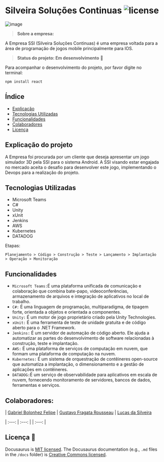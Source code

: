 # Silveira Soluções Continuas ![license](https://user-images.githubusercontent.com/125428490/228728729-18d89fba-74ac-49d9-9b43-9ab1561672b2.png) 

![image](https://user-images.githubusercontent.com/125428490/228621929-6852d9c3-80d8-48df-8505-eae006d05e3b.png) 

> **Sobre a empresa:**

A Empresa SSI (Silveira Soluções Continuas) é uma empresa voltada para a área de programação de jogos mobile principalmente para IOS. 

> **Status do projeto: Em desenvolvimento** :hammer: 

Para acompanhar o desenvolvimento do projeto, por favor digite no terminal: 

```
npm install react
```

## Índice

* [Explicação](#24)
* [Tecnologias Utilizadas](#Tecnologias-Utilizadas)
* [Funcionalidades](#Funcionalidades)
* [Colaboradores](#Colaboradores)
* [Licença](#Licença)

## Explicação do projeto  

A Empresa foi procurada por um cliente que deseja apresentar um jogo simulador 3D pela SSI para o sistema Android. A SSI visando estar engajada no mercado aceita o desafio para desenvolver este jogo, implementando o Devops para a realização do projeto.

## Tecnologias Utilizadas

* Microsoft Teams
* C#
* Unity
* xUnit
* Jenkins
* AWS
* Kubernetes
* DATADOG

Etapas:

```
Planejamento > Código > Construção > Teste > Lançamento > Implantação > Operação > Monitoração 
```
## Funcionalidades
* `Microsoft Teams:`É uma plataforma unificada de comunicação e colaboração que combina bate-papo, videoconferências, armazenamento de arquivos e integração de aplicativos no local de trabalho.
* `C#:` É uma linguagem de programação, multiparadigma, de tipagem forte, orientada a objetos e orientada a componentes.
* `Unity:` É um motor de jogo proprietário criado pela Unity Technologies.
* `xUnit:` É uma ferramenta de teste de unidade gratuita e de código aberto para o .NET Framework.
* `Jenkins:` É um servidor de automação de código aberto. Ele ajuda a automatizar as partes do desenvolvimento de software relacionadas à construção, teste e implantação.
* `AWS:` É uma plataforma de serviços de computação em nuvem, que formam uma plataforma de computação na nuvem.
* `Kubernetes:` É um sistema de orquestração de contêineres open-source que automatiza a implantação, o dimensionamento e a gestão de aplicações em contêineres.
* `DATADOG:`É um serviço de observabilidade para aplicativos em escala de nuvem, fornecendo monitoramento de servidores, bancos de dados, ferramentas e serviços.

## Colaboradores:

| [Gabriel Bolonhez Felipe](https://github.com/Gabrieltr1) | [Gustavo Fragata Rousseau](https://github.com/fr4agata) | [Lucas da Silveira](https://github.com/Lukinggg)

| :---: | :---: | | :---: | 

## Licença :construction:
Docusaurus is [MIT licensed](./LICENSE).
The Docusaurus documentation (e.g., `.md` files in the `/docs` folder)
is [Creative Commons licensed](./LICENSE-docs).

